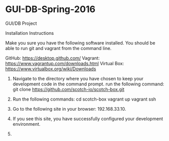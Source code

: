 # GUI-DB-Spring-2016
GUI/DB Project 

Installation Instructions

Make you sure you have the following software installed. You should be able to run git and vagrant from the command line.

GitHub:	https://desktop.github.com/
Vagrant: https://www.vagrantup.com/downloads.html
Virtual Box: https://www.virtualbox.org/wiki/Downloads

1. Navigate to the directory where you have chosen to keep your development code in the command prompt. run the following command:
	git clone https://github.com/scotch-io/scotch-box.git
	
2. Run the following commands:
	cd scotch-box
	vagrant up
	vagrant ssh

3. Go to the following site in your browser: 192.168.33.10.
4. If you see this site, you have successfully configured your development environment.
5. 
